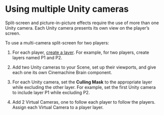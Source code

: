 # Using multiple Unity cameras

Split-screen and picture-in-picture effects require the use of more than one Unity camera. Each Unity camera presents its own view on the player’s screen.

To use a multi-camera split-screen for two players:

1. For each player, [create a layer](https://docs.unity3d.com/Manual/Layers.html). For example, for two players, create layers named P1 and P2.

2. Add two Unity cameras to your Scene, set up their viewports, and give each one its own Cinemachine Brain component.

3. For each Unity camera, set the __Culling Mask__ to the appropriate layer while excluding the other layer. For example, set the first Unity camera to include layer P1 while excluding P2.

4. Add 2 Virtual Cameras, one to follow each player to follow the players. Assign each Virtual Camera to a player layer.

